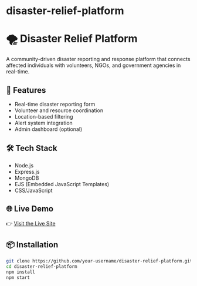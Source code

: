 # disaster-relief-platform

# 🌪️ Disaster Relief Platform

A community-driven disaster reporting and response platform that connects affected individuals with volunteers, NGOs, and government agencies in real-time.

## 🚀 Features
- Real-time disaster reporting form
- Volunteer and resource coordination
- Location-based filtering
- Alert system integration
- Admin dashboard (optional)

## 🛠️ Tech Stack
- Node.js
- Express.js
- MongoDB
- EJS (Embedded JavaScript Templates)
- CSS/JavaScript

## 🌐 Live Demo
👉 [Visit the Live Site](https://your-live-link.onrender.com)

## 📦 Installation

```bash
git clone https://github.com/your-username/disaster-relief-platform.git
cd disaster-relief-platform
npm install
npm start
